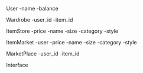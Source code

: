 User
  -name
  -balance

Wardrobe
  -user_id
  -item_id

ItemStore
  -price
  -name
  -size
  -category
  -style

ItemMarket
  -user
  -price
  -name
  -size
  -category
  -style

MarketPlace
  -user_id
  -item_id

Interface
